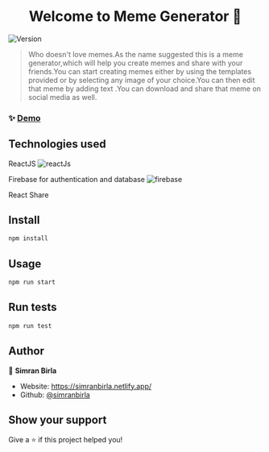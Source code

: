 <h1 align="center">Welcome to Meme Generator 👋</h1>
<p>
  <img alt="Version" src="https://img.shields.io/badge/version-0.1.0-blue.svg?cacheSeconds=2592000" />
</p>

> Who doesn't love memes.As the name suggested this is a meme generator,which will help you create memes and share with your friends.You can start creating memes either by using the templates provided or by selecting any image of your choice.You can then edit that meme by adding text .You can download and share that meme on social media as well.

### ✨ [Demo](https://memegene.netlify.app/)

## Technologies used

<p>ReactJS <img src="https://www.yaya.today/img/referral/Technologies/tech_react.png" alt="reactJs"> </p>

<p>
Firebase for authentication and database
<img src="https://cdn.icon-icons.com/icons2/691/PNG/512/google_firebase_icon-icons.com_61474.png" alt="firebase">
</p>

<p>React Share</p>

## Install

```sh
npm install
```

## Usage

```sh
npm run start
```

## Run tests

```sh
npm run test
```

## Author

👤 **Simran Birla**

- Website: https://simranbirla.netlify.app/
- Github: [@simranbirla](https://github.com/simranbirla)

## Show your support

Give a ⭐️ if this project helped you!
